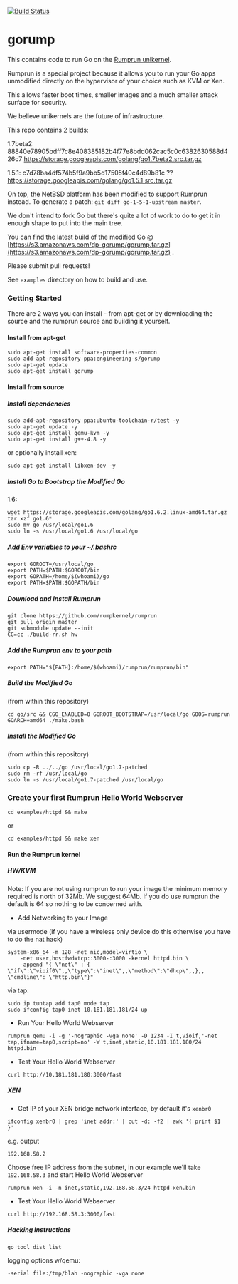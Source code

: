 [![Build Status](https://travis-ci.org/deferpanic/gorump.svg?branch=travis)](https://travis-ci.org/deferpanic/gorump)

# gorump

This contains code to run Go on the [Rumprun unikernel](https://github.com/rumpkernel/rumprun).

Rumprun is a special project because it allows you to run your Go apps
unmodified directly on the hypervisor of your choice such as KVM or Xen.

This allows faster boot times, smaller images and a much smaller attack
surface for security.

We believe unikernels are the future of infrastructure.

This repo contains 2 builds:

1.7beta2: 88840e78905bdff7c8e408385182b4f77e8bdd062cac5c0c6382630588d426c7
https://storage.googleapis.com/golang/go1.7beta2.src.tar.gz

1.5.1: c7d78ba4df574b5f9a9bb5d17505f40c4d89b81c ??
https://storage.googleapis.com/golang/go1.5.1.src.tar.gz 

On top, the NetBSD platform has been modified to support Rumprun instead.
To generate a patch: `git diff go-1-5-1-upstream master`.

We don't intend to fork Go but there's quite a lot of work to do to get
it in enough shape to put into the main tree.

You can find the latest build of the modified Go @ [https://s3.amazonaws.com/dp-gorump/gorump.tar.gz](https://s3.amazonaws.com/dp-gorump/gorump.tar.gz) .

Please submit pull requests!

See `examples` directory on how to build and use.

### Getting Started

There are 2 ways you can install - from apt-get or by downloading the
source and the rumprun source and building it yourself.

#### Install from apt-get
```
sudo apt-get install software-properties-common
sudo add-apt-repository ppa:engineering-s/gorump
sudo apt-get update
sudo apt-get install gorump
```

#### Install from source

##### Install dependencies

```
sudo add-apt-repository ppa:ubuntu-toolchain-r/test -y
sudo apt-get update -y
sudo apt-get install qemu-kvm -y
sudo apt-get install g++-4.8 -y
```

or optionally install xen:
```
sudo apt-get install libxen-dev -y
```

##### Install Go to Bootstrap the Modified Go

1.6:

```
wget https://storage.googleapis.com/golang/go1.6.2.linux-amd64.tar.gz
tar xzf go1.6*
sudo mv go /usr/local/go1.6
sudo ln -s /usr/local/go1.6 /usr/local/go
```

##### Add Env variables to your ~/.bashrc
```
export GOROOT=/usr/local/go
export PATH=$PATH:$GOROOT/bin
export GOPATH=/home/$(whoami)/go
export PATH=$PATH:$GOPATH/bin
```

##### Download and Install Rumprun

```
git clone https://github.com/rumpkernel/rumprun
git pull origin master
git submodule update --init
CC=cc ./build-rr.sh hw
```

##### Add the Rumprun env to your path
```
export PATH="${PATH}:/home/$(whoami)/rumprun/rumprun/bin"
```

##### Build the Modified Go
(from within this repository)
```
cd go/src && CGO_ENABLED=0 GOROOT_BOOTSTRAP=/usr/local/go GOOS=rumprun GOARCH=amd64 ./make.bash
```

##### Install the Modified Go
(from within this repository)
```
sudo cp -R ../../go /usr/local/go1.7-patched
sudo rm -rf /usr/local/go
sudo ln -s /usr/local/go1.7-patched /usr/local/go
```

### Create your first Rumprun Hello World Webserver

```
cd examples/httpd && make
```

or 

```
cd examples/httpd && make xen
```

#### Run the Rumprun kernel
##### HW/KVM

Note: If you are not using rumprun to run your image the minimum memory required is north of 32Mb. We suggest 64Mb. If you do use rumprun the default is 64 so nothing to be concerned with.

- Add Networking to your Image 

via usermode (if you have a wireless only device do this otherwise you have to do the nat hack)

```
system-x86_64 -m 128 -net nic,model=virtio \
	-net user,hostfwd=tcp::3000-:3000 -kernel httpd.bin \
	-append "{ \"net\" : { \"if\":\"vioif0\",,\"type\":\"inet\",,\"method\":\"dhcp\",,},, \"cmdline\": \"http.bin\"}"
```

via tap:
```
sudo ip tuntap add tap0 mode tap
sudo ifconfig tap0 inet 10.181.181.181/24 up
```

- Run Your Hello World Webserver

```
rumprun qemu -i -g '-nographic -vga none' -D 1234 -I t,vioif,'-net tap,ifname=tap0,script=no' -W t,inet,static,10.181.181.180/24 httpd.bin
```

- Test Your Hello World Webserver
```
curl http://10.181.181.180:3000/fast
```

##### XEN

- Get IP of your XEN bridge network interface, by default it's `xenbr0`
```
ifconfig xenbr0 | grep 'inet addr:' | cut -d: -f2 | awk '{ print $1  }'
```

e.g. output
```
192.168.58.2
```

Choose free IP address from the subnet, in our example we'll take `192.168.58.3` and start Hello World Webserver
```
rumprun xen -i -n inet,static,192.168.58.3/24 httpd-xen.bin
```

- Test Your Hello World Webserver 
```
curl http://192.168.58.3:3000/fast
```

##### Hacking Instructions

```
go tool dist list
```

logging options w/qemu:
```
-serial file:/tmp/blah -nographic -vga none
```
